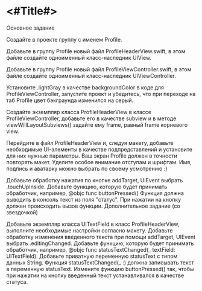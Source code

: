 #  <#Title#>
Основное задание

Создайте в проекте группу с именем Profile.

Добавьте в группу Profile новый файл ProfileHeaderView.swift, в этом файле создайте одноименный класс-наследник UIView.

Добавьте в группу Profile новый файл ProfileViewController.swift, в этом файле создайте одноименный класс-наследник UIViewController.

Установите .lightGray в качестве backgroundColor в коде для ProfileViewController, запустите проект и убедитесь, что при переходе на таб Profile цвет бэкграунда изменился на серый.


Создайте экземпляр класса ProfileHeaderView в классе ProfileViewController, добавьте его в качестве subview и в методе viewWillLayoutSubviews() задайте ему frame, равный frame корневого view.

Перейдите в файл ProfileHeaderView и, следуя макету, добавьте необходимые UI-элементы в качестве подпредставлений и установите для них нужные параметры. Ваш экран Profile должен в точности повторять макет. Уделите особое внимание отступам и шрифтам. Имя, подпись и аватарку можно выбрать по своему усмотрению :)

Добавьте обработку нажатия по кнопке addTarget, UIEvent выбрать .touchUpInside. Добавьте функцию, которую будет принимать обработчик, например, @objc func buttonPressed()
Функция должна выводить в консоль текст из поля "статус".
При нажатии на кнопку должен происходить вызов функции.
Дополнительное задание (со звездочкой)

Добавьте экземпляр класса UITextField в класс ProfileHeaderView, выполните необходимые настройки согласно макету.
Добавьте обработку изменения введенного текста при помощи addTarget, UIEvent выбрать .editingChanged. Добавьте функцию, которую будет принимать обработчик, например, @objc func statusTextChanged(_ textField: UITextField).
Добавьте приватную переменную statusText с типом данных String.
Функция statusTextChanged(_ :) должна записывать текст в переменную statusText.
Измените функцию buttonPressed() так, чтобы при нажатии на кнопку введенный текст устанавливался в качестве статуса.
